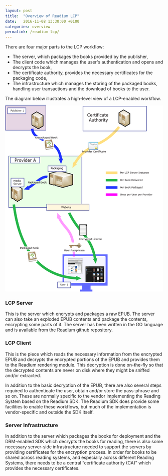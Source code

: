 ```yaml
---
layout: post
title:  "Overview of Readium LCP"
date:   2016-11-08 13:30:00 +0100
categories: overview
permalink: /readium-lcp/
---
```


There are four major parts to the LCP workflow:

- The server, which packages the books provided by the publisher,
- The client code which manages the user's authentication and opens and decrypts the book,
- The certificate authority, provides the necessary certificates for the packaging code,
- The infrastructure which manages the storing of the packaged books, handling user transactions and the download of books to the user.

The diagram below illustrates a high-level view of a LCP-enabled workflow.

![readium-lcp](/assets/images/readium-lcp.png)

### LCP Server

This is the server which encrypts and packages a raw EPUB. The server can also take an exploded EPUB contents and package the contents, encrypting some parts of it. The server has been written in the GO language and is available from the Readium github repository.

### LCP Client

This is the piece which reads the necessary information from the encrypted EPUB and decrypts the encrypted portions of the EPUB and provides them to the Readium rendering module. This decryption is done on-the-fly so that the decrypted contents are never on disk where they might be sniffed and/or extracted.

In addition to the basic decryption of the EPUB, there are also several steps required to authenticate the user, obtain and/or store the pass-phrase and so on. These are normally specific to the vendor implementing the Reading System based on the Readium SDK. The Readium SDK does provide some facilities to enable these workflows, but much of the implementation is vendor-specific and outside the SDK itself.

### Server Infrastructure

In addition to the server which packages the books for deployment and the DRM-enabled SDK which decrypts the books for reading, there is also some necessary server-side infrastructure needed to support the servers by providing certificates for the encryption process. In order for books to be shared across reading systems, and especially across different Reading Systems, there needs to be a central “certificate authority (CA)” which provides the necessary certificates.